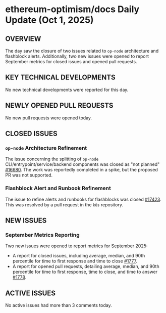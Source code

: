 # ethereum-optimism/docs Daily Update (Oct 1, 2025)
## OVERVIEW 
The day saw the closure of two issues related to `op-node` architecture and flashblock alerts. Additionally, two new issues were opened to report September metrics for closed issues and opened pull requests.

## KEY TECHNICAL DEVELOPMENTS
No new technical developments were reported for this day.

## NEWLY OPENED PULL REQUESTS
No new pull requests were opened today.

## CLOSED ISSUES
### `op-node` Architecture Refinement
The issue concerning the splitting of `op-node` CLI/entrypoint/service/backend components was closed as "not planned" [#16680](https://github.com/ethereum-optimism/docs/issues/16680). The work was reportedly completed in a spike, but the proposed PR was not supported.

### Flashblock Alert and Runbook Refinement
The issue to refine alerts and runbooks for flashblocks was closed [#17423](https://github.com/ethereum-optimism/docs/issues/17423). This was resolved by a pull request in the `k8s` repository.

## NEW ISSUES
### September Metrics Reporting
Two new issues were opened to report metrics for September 2025:
- A report for closed issues, including average, median, and 90th percentile for time to first response and time to close [#1777](https://github.com/ethereum-optimism/docs/issues/1777).
- A report for opened pull requests, detailing average, median, and 90th percentile for time to first response, time to close, and time to answer [#1778](https://github.com/ethereum-optimism/docs/issues/1778).

## ACTIVE ISSUES
No active issues had more than 3 comments today.